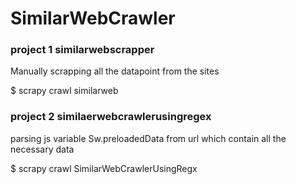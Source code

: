 # SimilarWebCrawler


### project 1 similarwebscrapper

Manually scrapping all the datapoint from the sites

$ scrapy crawl similarweb


### project 2 similaerwebcrawlerusingregex

parsing js variable Sw.preloadedData from url which contain all the necessary data

$ scrapy crawl SimilarWebCrawlerUsingRegx